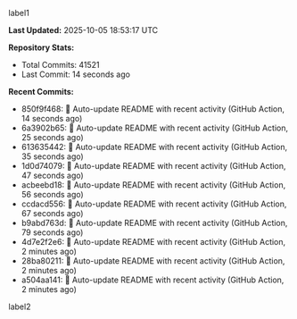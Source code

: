 
label1 
<!-- ACTIVITY_START -->
**Last Updated:** 2025-10-05 18:53:17 UTC

**Repository Stats:**
- Total Commits: 41521
- Last Commit: 14 seconds ago

**Recent Commits:**
- 850f9f468: 🤖 Auto-update README with recent activity (GitHub Action, 14 seconds ago)
- 6a3902b65: 🤖 Auto-update README with recent activity (GitHub Action, 25 seconds ago)
- 613635442: 🤖 Auto-update README with recent activity (GitHub Action, 35 seconds ago)
- 1d0d74079: 🤖 Auto-update README with recent activity (GitHub Action, 47 seconds ago)
- acbeebd18: 🤖 Auto-update README with recent activity (GitHub Action, 56 seconds ago)
- ccdacd556: 🤖 Auto-update README with recent activity (GitHub Action, 67 seconds ago)
- b9abd763d: 🤖 Auto-update README with recent activity (GitHub Action, 79 seconds ago)
- 4d7e2f2e6: 🤖 Auto-update README with recent activity (GitHub Action, 2 minutes ago)
- 28ba80211: 🤖 Auto-update README with recent activity (GitHub Action, 2 minutes ago)
- a504aa141: 🤖 Auto-update README with recent activity (GitHub Action, 2 minutes ago)
<!-- ACTIVITY_END -->

label2
